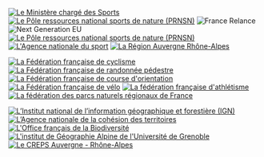 [![Le Ministère chargé des Sports](/medias/Ministere_sports_2022.png)](https://www.sports.gouv.fr/)<spacer w="1"></spacer>
[![Le Pôle ressources national sports de nature (PRNSN)](/medias/prnsn.png)](https://www.sportsdenature.gouv.fr/)<spacer w="1"></spacer>
![France Relance](/medias/France_Relance.png)<spacer w="0"></spacer>
![Next Generation EU](/medias/NextGenerationEU.png)<spacer w="0"></spacer>
[![Le Pôle ressources national sports de nature (PRNSN)](/medias/Paris2024.png)](https://generation.paris2024.org/impact-2024)<spacer w="0"></spacer>
[![L'Agence nationale du sport](/medias/ans.png)](https://www.agencedusport.fr/)<spacer w="0"></spacer>
[![La Région Auvergne Rhône-Alpes](/medias/region-auvergne-rhone-alpes.png)](https://www.auvergnerhonealpes.fr/)<spacer w="1"></spacer>

[![La Fédération française de cyclisme](/medias/ffc.png)](https://www.ffc.fr/)<spacer w="1"></spacer>
[![La Fédération française de randonnée pédestre](/medias/ffrp.png)](https://www.ffrandonnee.fr/)<spacer w="1"></spacer>
[![La Fédération française de course d'orientation](/medias/ffco.png)](http://ffcorientation.fr/)<spacer w="1"></spacer>
[![La Fédération française de vélo](/medias/ffvélo.jpg)](https://ffvelo.fr/)<spacer w="1"></spacer>
[![La fédération française d'athlétisme](/medias/ffa.png)](https://www.athle.fr/)<spacer w="1"></spacer>
[![La fédération des parcs naturels régionaux de France](/medias/FPNR.png)](https://www.parcs-naturels-regionaux.fr/)<spacer w="1"></spacer>

[![L’Institut national de l’information géographique et forestière (IGN)](/medias/ign.png)](https://www.ign.fr/)<spacer w="1"></spacer>
[![L’Agence nationale de la cohésion des territoires](/medias/ANCT.png)](https://agence-cohesion-territoires.gouv.fr/)<spacer w="1"></spacer>
[![L'Office français de la Biodiversité](/medias/OFB.png)](https://www.ofb.gouv.fr/)
[![L'institut de Géographie Alpine de l'Université de Grenoble](/medias/iuga.png)](https://iuga.univ-grenoble-alpes.fr/)<spacer w="1"></spacer>
[![Le CREPS Auvergne - Rhône-Alpes](/medias/creps.png)](https://www.creps-rhonealpes.sports.gouv.fr/)
